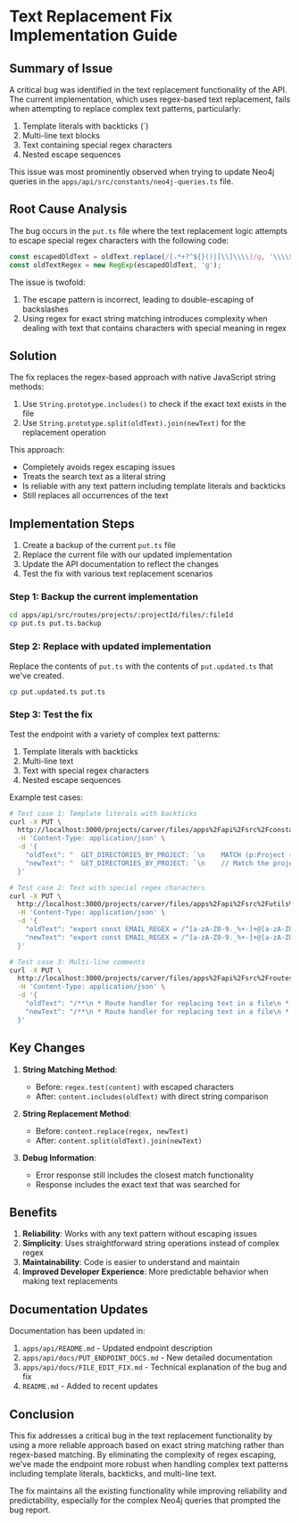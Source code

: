 # Text Replacement Fix Implementation Guide

## Summary of Issue

A critical bug was identified in the text replacement functionality of the API. The current implementation, which uses regex-based text replacement, fails when attempting to replace complex text patterns, particularly:

1. Template literals with backticks (`)
2. Multi-line text blocks
3. Text containing special regex characters
4. Nested escape sequences

This issue was most prominently observed when trying to update Neo4j queries in the `apps/api/src/constants/neo4j-queries.ts` file.

## Root Cause Analysis

The bug occurs in the `put.ts` file where the text replacement logic attempts to escape special regex characters with the following code:

```javascript
const escapedOldText = oldText.replace(/[.*+?^${}()|[\\]\\\\]/g, '\\\\$&');
const oldTextRegex = new RegExp(escapedOldText, 'g');
```

The issue is twofold:
1. The escape pattern is incorrect, leading to double-escaping of backslashes
2. Using regex for exact string matching introduces complexity when dealing with text that contains characters with special meaning in regex

## Solution

The fix replaces the regex-based approach with native JavaScript string methods:

1. Use `String.prototype.includes()` to check if the exact text exists in the file
2. Use `String.prototype.split(oldText).join(newText)` for the replacement operation

This approach:
- Completely avoids regex escaping issues
- Treats the search text as a literal string
- Is reliable with any text pattern including template literals and backticks
- Still replaces all occurrences of the text

## Implementation Steps

1. Create a backup of the current `put.ts` file
2. Replace the current file with our updated implementation
3. Update the API documentation to reflect the changes
4. Test the fix with various text replacement scenarios

### Step 1: Backup the current implementation

```bash
cd apps/api/src/routes/projects/:projectId/files/:fileId
cp put.ts put.ts.backup
```

### Step 2: Replace with updated implementation

Replace the contents of `put.ts` with the contents of `put.updated.ts` that we've created.

```bash
cp put.updated.ts put.ts
```

### Step 3: Test the fix

Test the endpoint with a variety of complex text patterns:

1. Template literals with backticks
2. Multi-line text
3. Text with special regex characters
4. Nested escape sequences

Example test cases:

```bash
# Test case 1: Template literals with backticks
curl -X PUT \
  http://localhost:3000/projects/carver/files/apps%2Fapi%2Fsrc%2Fconstants%2Fneo4j-queries.ts \
  -H 'Content-Type: application/json' \
  -d '{
    "oldText": "  GET_DIRECTORIES_BY_PROJECT: `\n    MATCH (p:Project {name: $projectName})-[:CONTAINS*1..]->(d:Directory)\n    RETURN DISTINCT d.path AS path, d.name AS name\n    ORDER BY d.path\n  `,",
    "newText": "  GET_DIRECTORIES_BY_PROJECT: `\n    // Match the project\n    MATCH (p:Project {name: $projectName})\n    // Match directories that are within the project'\''s hierarchy\n    MATCH path = (p)-[:CONTAINS*1..]->(d:Directory)\n    // Ensure we only match directories that directly belong to this project\n    WHERE ALL(rel in relationships(path) WHERE startNode(rel):Project OR startNode(rel):Directory)\n    RETURN DISTINCT d.path AS path, d.name AS name\n    ORDER BY d.path\n  `,"
  }'

# Test case 2: Text with special regex characters
curl -X PUT \
  http://localhost:3000/projects/carver/files/apps%2Fapi%2Fsrc%2Futils%2Fregex-helper.ts \
  -H 'Content-Type: application/json' \
  -d '{
    "oldText": "export const EMAIL_REGEX = /^[a-zA-Z0-9._%+-]+@[a-zA-Z0-9.-]+\\.[a-zA-Z]{2,}$/;",
    "newText": "export const EMAIL_REGEX = /^[a-zA-Z0-9._%+-]+@[a-zA-Z0-9.-]+\\.[a-zA-Z]{2,63}$/;"
  }'

# Test case 3: Multi-line comments
curl -X PUT \
  http://localhost:3000/projects/carver/files/apps%2Fapi%2Fsrc%2Froutes%2Fprojects%2F%3AprojectId%2Ffiles%2F%3AfileId%2Fput.ts \
  -H 'Content-Type: application/json' \
  -d '{
    "oldText": "/**\n * Route handler for replacing text in a file\n * Attempts direct Redis update first, falls back to filesystem check\n */",
    "newText": "/**\n * Route handler for replacing text in a file\n * Uses exact string matching instead of regex for reliability\n * Especially improves handling of template literals, multi-line text,\n * and text with special characters.\n */"
  }'
```

## Key Changes

1. **String Matching Method**:
   - Before: `regex.test(content)` with escaped characters
   - After: `content.includes(oldText)` with direct string comparison

2. **String Replacement Method**:
   - Before: `content.replace(regex, newText)`
   - After: `content.split(oldText).join(newText)`

3. **Debug Information**:
   - Error response still includes the closest match functionality
   - Response includes the exact text that was searched for 

## Benefits

1. **Reliability**: Works with any text pattern without escaping issues
2. **Simplicity**: Uses straightforward string operations instead of complex regex
3. **Maintainability**: Code is easier to understand and maintain
4. **Improved Developer Experience**: More predictable behavior when making text replacements

## Documentation Updates

Documentation has been updated in:
1. `apps/api/README.md` - Updated endpoint description
2. `apps/api/docs/PUT_ENDPOINT_DOCS.md` - New detailed documentation
3. `apps/api/docs/FILE_EDIT_FIX.md` - Technical explanation of the bug and fix
4. `README.md` - Added to recent updates

## Conclusion

This fix addresses a critical bug in the text replacement functionality by using a more reliable approach based on exact string matching rather than regex-based matching. By eliminating the complexity of regex escaping, we've made the endpoint more robust when handling complex text patterns including template literals, backticks, and multi-line text.

The fix maintains all the existing functionality while improving reliability and predictability, especially for the complex Neo4j queries that prompted the bug report.
